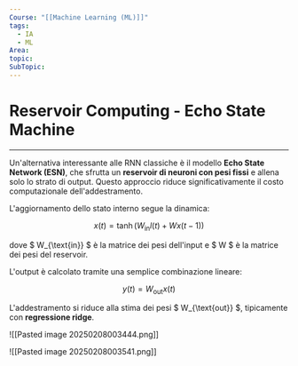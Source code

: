 ```yaml
---
Course: "[[Machine Learning (ML)]]"
tags:
  - IA
  - ML
Area: 
topic: 
SubTopic:
---
```

# Reservoir Computing - Echo State Machine
---
Un'alternativa interessante alle RNN classiche è il modello **Echo State Network (ESN)**, che sfrutta un **reservoir di neuroni con pesi fissi** e allena solo lo strato di output. Questo approccio riduce significativamente il costo computazionale dell'addestramento.

L'aggiornamento dello stato interno segue la dinamica:

$$
x(t) = \tanh(W_{\text{in}} l(t) + W x(t-1))
$$

dove $ W_{\text{in}} $ è la matrice dei pesi dell'input e $ W $ è la matrice dei pesi del reservoir.

L'output è calcolato tramite una semplice combinazione lineare:

$$
y(t) = W_{\text{out}} x(t)
$$

L'addestramento si riduce alla stima dei pesi $ W_{\text{out}} $, tipicamente con **regressione ridge**.

![[Pasted image 20250208003444.png]]


![[Pasted image 20250208003541.png]]
